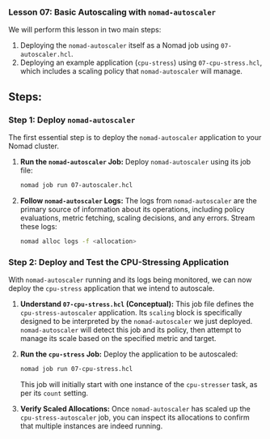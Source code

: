 ### Lesson 07: Basic Autoscaling with `nomad-autoscaler`

We will perform this lesson in two main steps:
1.  Deploying the `nomad-autoscaler` itself as a Nomad job using `07-autoscaler.hcl`.
2.  Deploying an example application (`cpu-stress`) using `07-cpu-stress.hcl`, which includes a scaling policy that `nomad-autoscaler` will manage.

## Steps:

### Step 1: Deploy `nomad-autoscaler`

The first essential step is to deploy the `nomad-autoscaler` application to your Nomad cluster.

1.  **Run the `nomad-autoscaler` Job:**
    Deploy `nomad-autoscaler` using its job file:
    ```bash
    nomad job run 07-autoscaler.hcl
    ```

2.  **Follow `nomad-autoscaler` Logs:**
    The logs from `nomad-autoscaler` are the primary source of information about its operations, including policy evaluations, metric fetching, scaling decisions, and any errors. Stream these logs:
    ```bash
    nomad alloc logs -f <allocation>
    ```

### Step 2: Deploy and Test the CPU-Stressing Application

With `nomad-autoscaler` running and its logs being monitored, we can now deploy the `cpu-stress` application that we intend to autoscale.

1.  **Understand `07-cpu-stress.hcl` (Conceptual):**
    This job file defines the `cpu-stress-autoscaler` application. Its `scaling` block is specifically designed to be interpreted by the `nomad-autoscaler` we just deployed. `nomad-autoscaler` will detect this job and its policy, then attempt to manage its scale based on the specified metric and target.

2.  **Run the `cpu-stress` Job:**
    Deploy the application to be autoscaled:
    ```bash
    nomad job run 07-cpu-stress.hcl
    ```
    This job will initially start with one instance of the `cpu-stresser` task, as per its `count` setting.

3.  **Verify Scaled Allocations:**
    Once `nomad-autoscaler` has scaled up the `cpu-stress-autoscaler` job, you can inspect its allocations to confirm that multiple instances are indeed running.
